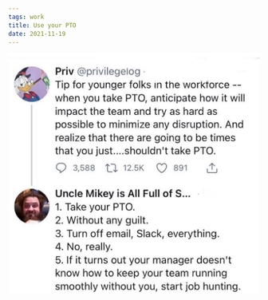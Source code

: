 ```yaml
---
tags: work
title: Use your PTO
date: 2021-11-19
---
```




![tipsforyoungerfolks.jpeg](https://raw.githubusercontent.com/muneer78/muneer78.github.io/master/images/tipsforyoungerfolks.jpeg)
        
